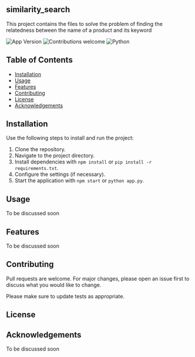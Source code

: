 ## similarity_search

This project contains the files to solve the problem of finding the relatedness between the name of a product and its keyword

![App Version](https://img.shields.io/badge/App_version-0.0.1-green.svg)
![Contributions welcome](https://img.shields.io/badge/contributions-welcome-orange.svg)
![Python](https://img.shields.io/badge/python-v3.11-blue.svg)

## Table of Contents

- [Installation](#installation)
- [Usage](#usage)
- [Features](#features)
- [Contributing](#contributing)
- [License](#license)
- [Acknowledgements](#acknowledgements)


## Installation

Use the following steps to install and run the project:

1. Clone the repository.
2. Navigate to the project directory.
3. Install dependencies with `npm install` or `pip install -r requirements.txt`.
4. Configure the settings (if necessary).
5. Start the application with `npm start` or `python app.py`.

## Usage 
To be discussed soon 

## Features
To be discussed soon 


##  Contributing

Pull requests are welcome. For major changes, please open an issue first
to discuss what you would like to change.

Please make sure to update tests as appropriate.



##  License

## Acknowledgements 
To be discussed soon 



